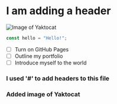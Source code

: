 # I am adding a header

![Image of Yaktocat](https://octodex.github.com/images/yaktocat.png)

```javascript
const hello = "Hello!";
```
- [ ] Turn on GitHub Pages
- [ ] Outline my portfolio
- [ ] Introduce myself to the world

### I used '#' to add headers to this file
### Added image of Yaktocat
